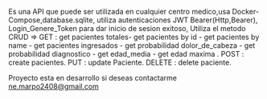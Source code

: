 Es una API que puede ser utilizada en cualquier centro medico,usa Docker-Compose,database.sqlite, utiliza autenticaciones JWT Bearer(Http,Bearer), Login_Genere_Token para dar inicio de sesion exitoso, Utiliza el metodo CRUD => GET : get pacientes totales- get pacientes by id - get pacientes by name - get pacientes ingresados - get probabilidad dolor_de_cabeza - get probabilidad diagnostico - get edad_media - get edad maxima . POST : create pacientes. PUT : update Paciente. DELETE : delete paciente.


Proyecto esta en desarrollo
si deseas contactarme ne.marpo2408@gmail.com
